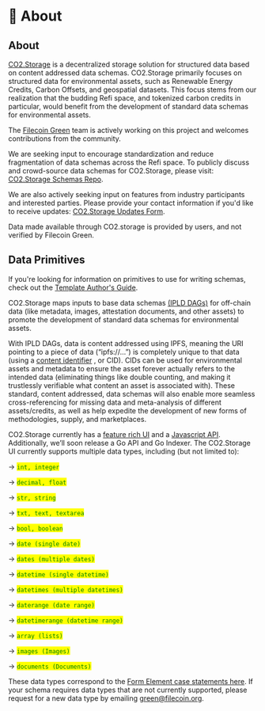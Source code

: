 # 🧐 About

## About

[CO2.Storage](https://co2.storage) is a decentralized storage solution for structured data based on content addressed data schemas. CO2.Storage primarily focuses on structured data for environmental assets, such as Renewable Energy Credits, Carbon Offsets, and geospatial datasets. This focus stems from our realization that the budding Refi space, and tokenized carbon credits in particular, would benefit from the development of standard data schemas for environmental assets.

The [Filecoin Green](https://green.filecoin.io/) team is actively working on this project and welcomes contributions from the community.

We are seeking input to encourage standardization and reduce fragmentation of data schemas across the Refi space. To publicly discuss and crowd-source data schemas for CO2.Storage, please visit: [CO2.Storage Schemas Repo](https://github.com/protocol/co2\_storage\_schemas).

We are also actively seeking input on features from industry participants and interested parties. Please provide your contact information if you'd like to receive updates: [CO2.Storage Updates Form](https://forms.gle/CS5tY4kpsajpiTGV7).

Data made available through CO2.storage is provided by users, and not verified by Filecoin Green.

## Data Primitives

If you're looking for information on primitives to use for writing schemas, check out the [Template Author's Guide](template-authors-guide.md).

CO2.Storage maps inputs to base data schemas [(IPLD DAGs)](https://ipld.io/) for off-chain data (like metadata, images, attestation documents, and other assets) to promote the development of standard data schemas for environmental assets.

With IPLD DAGs, data is content addressed using IPFS, meaning the URI pointing to a piece of data (“ipfs://…”) is completely unique to that data (using a [content identifier](https://docs.ipfs.io/concepts/content-addressing/) , or CID). CIDs can be used for environmental assets and metadata to ensure the asset forever actually refers to the intended data (eliminating things like double counting, and making it trustlessly verifiable what content an asset is associated with). These standard, content addressed, data schemas will also enable more seamless cross-referencing for missing data and meta-analysis of different assets/credits, as well as help expedite the development of new forms of methodologies, supply, and marketplaces.

CO2.Storage currently has a [feature rich UI](https://co2.storage/) and a [Javascript API](https://www.npmjs.com/package/@co2-storage/js-api). Additionally, we’ll soon release a Go API and Go Indexer. The CO2.Storage UI currently supports multiple data types, including (but not limited to):

\-> <mark style="color:green;">`int, integer`</mark>

\-> <mark style="color:green;">`decimal, float`</mark>

\-> <mark style="color:green;">`str, string`</mark>

\-> <mark style="color:green;">`txt, text, textarea`</mark>

\-> <mark style="color:green;">`bool, boolean`</mark>

\-> <mark style="color:green;">`date (single date)`</mark>

\-> <mark style="color:green;">`dates (multiple dates)`</mark>

\-> <mark style="color:green;">`datetime (single datetime)`</mark>

\-> <mark style="color:green;">`datetimes (multiple datetimes)`</mark>

\-> <mark style="color:green;">`daterange (date range)`</mark>

\-> <mark style="color:green;">`datetimerange (datetime range)`</mark>

\-> <mark style="color:green;">`array (lists)`</mark>

\-> <mark style="color:green;">`images (Images)`</mark>

\-> <mark style="color:green;">`documents (Documents)`</mark>

These data types correspond to the [Form Element case statements here](https://github.com/protocol/co2-storage/blob/main/client/web/src/mixins/form-elements/update-form.js). If your schema requires data types that are not currently supported, please request for a new data type by emailing [green@filecoin.org](mailto:green@filecoin.org).
